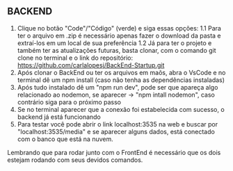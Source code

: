 ## BACKEND
1. Clique no botão "Code"/"Código" (verde) e siga essas opções: 
  1.1 Para ter o arquivo em .zip é necessário apenas fazer o download da pasta e extraí-los em um local de sua preferência 
  1.2 Já para ter o projeto e também ter as atualizações futuras, basta clonar, com o comando git clone no terminal e o link do repositório: https://github.com/carlalopesj/BackEnd-Startup.git
2. Após clonar o BackEnd ou ter os arquivos em maõs, abra o VsCode e no terminal dê um npm install (caso não tenha as dependências instaladas)
3. Após tudo instalado dê um "npm run dev", pode ser que apareça algo relacionado ao nodemon, se aparecer -> "npm intall nodemon", caso contrário siga para o próximo passo
4. Se no terminal aparecer que a conexão foi estabelecida com sucesso, o backend já está funcionando
5. Para testar você pode abrir o link localhost:3535 na web e buscar por "localhost:3535/media" e se aparecer alguns dados, está conectado com o banco que está na nuvem.

Lembrando que para rodar junto com o FrontEnd é necessário que os dois estejam rodando com seus devidos comandos.
